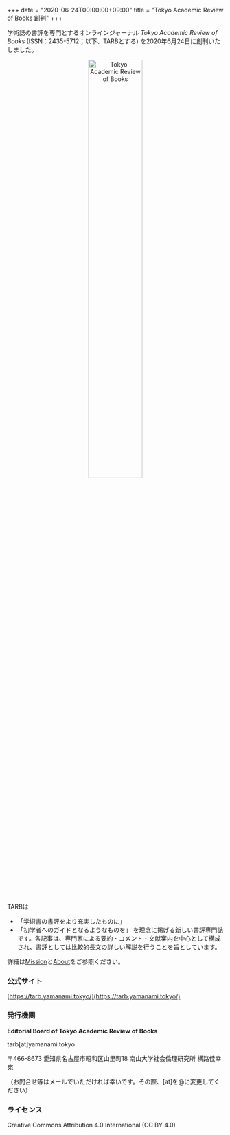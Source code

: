 +++
date = "2020-06-24T00:00:00+09:00"
title = "Tokyo Academic Review of Books 創刊"
+++

学術誌の書評を専門とするオンラインジャーナル *Tokyo Academic Review of Books* (ISSN：2435-5712；以下、TARBとする) を2020年6月24日に創刊いたしました。

<p style="text-align: center;"><a href="https://tarb.yamanami.tokyo/"><img src="/images/recentWorks/tarb_banner.svg" alt="Tokyo Academic Review of Books" width=50%></a></p>

TARBは
* 「学術書の書評をより充実したものに」
* 「初学者へのガイドとなるようなものを」
を理念に掲げる新しい書評専門誌です。各記事は、専門家による要約・コメント・文献案内を中心として構成され、書評としては比較的長文の詳しい解説を行うことを旨としています。

詳細は[Mission](https://tarb.yamanami.tokyo/p/mission.html)と[About](https://tarb.yamanami.tokyo/p/about.html)をご参照ください。

### 公式サイト
[https://tarb.yamanami.tokyo/](https://tarb.yamanami.tokyo/)

### 発行機関
**Editorial Board of Tokyo Academic Review of Books**

tarb[at]yamanami.tokyo

〒466-8673 愛知県名古屋市昭和区山里町18 南山大学社会倫理研究所 横路佳幸宛

（お問合せ等はメールでいただければ幸いです。その際、[at]を@に変更してください）

### ライセンス
Creative Commons Attribution 4.0 International (CC BY 4.0)
